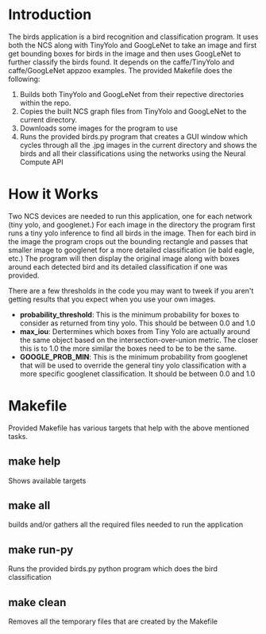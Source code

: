 # Introduction
The birds application is a bird recognition and classification program.  It uses both the NCS along with TinyYolo and GoogLeNet to take an image and first get bounding boxes for birds in the image and then uses GoogLeNet to further classify the birds found.  It depends on the caffe/TinyYolo and caffe/GoogLeNet appzoo examples.
The provided Makefile does the following:
1. Builds both TinyYolo and GoogLeNet from their repective directories within the repo.
2. Copies the built NCS graph files from TinyYolo and GoogLeNet to the current directory.
3. Downloads some images for the program to use
4. Runs the provided birds.py program that creates a GUI window which cycles through all the .jpg images in the current directory and shows the birds and all their classifications using the networks using the Neural Compute API

# How it Works
Two NCS devices are needed to run this application, one for each network (tiny yolo, and googlenet.)  For each image in the directory the program first runs a tiny yolo inference to find all birds in the image.  Then for each bird in the image the program crops out the bounding rectangle and passes that smaller image to googlenet for a more detailed classification (ie bald eagle, etc.)  The program will then display the original image along with boxes around each detected bird and its detailed classification if one was provided.

There are a few thresholds in the code you may want to tweek if you aren't getting results that you expect when you use your own images.
- <strong>probability_threshold</strong>: This is the minimum probability for boxes to consider as returned from tiny yolo.  This should be between 0.0 and 1.0
- <strong>max_iou</strong>: Dertermines which boxes from Tiny Yolo are actually around the same object based on the intersection-over-union metric.  The closer this is to 1.0 the more similar the boxes need to be to be the same.
- <strong>GOOGLE_PROB_MIN</strong>:  This is the minimum probability from googlenet that will be used to override the general tiny yolo classification with a more specific googlenet classification.  It should be between 0.0 and 1.0

# Makefile
Provided Makefile has various targets that help with the above mentioned tasks.

## make help
Shows available targets

## make all
builds and/or gathers all the required files needed to run the application


## make run-py
Runs the provided birds.py python program which does the bird classification

## make clean
Removes all the temporary files that are created by the Makefile
